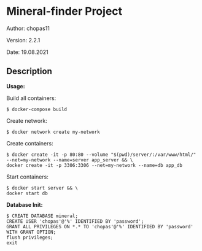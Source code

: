 ﻿# Mineral-finder Project

Author: chopas11

Version: 2.2.1

Date: 19.08.2021

## Description

**Usage:**

Build all containers:

    $ docker-compose build

Create network:

    $ docker network create my-network

Create containers:

    $ docker create -it -p 80:80 --volume "$(pwd)/server/:/var/www/html/" --net=my-network --name=server app_server && \
    docker create -it -p 3306:3306 --net=my-network --name=db app_db

Start containers:

    $ docker start server && \
    docker start db

**Database Init:**

    $ CREATE DATABASE mineral;
    CREATE USER 'chopas'@'%' IDENTIFIED BY 'password';
    GRANT ALL PRIVILEGES ON *.* TO 'chopas'@'%' IDENTIFIED BY 'password' WITH GRANT OPTION;
    flush privileges;
    exit
